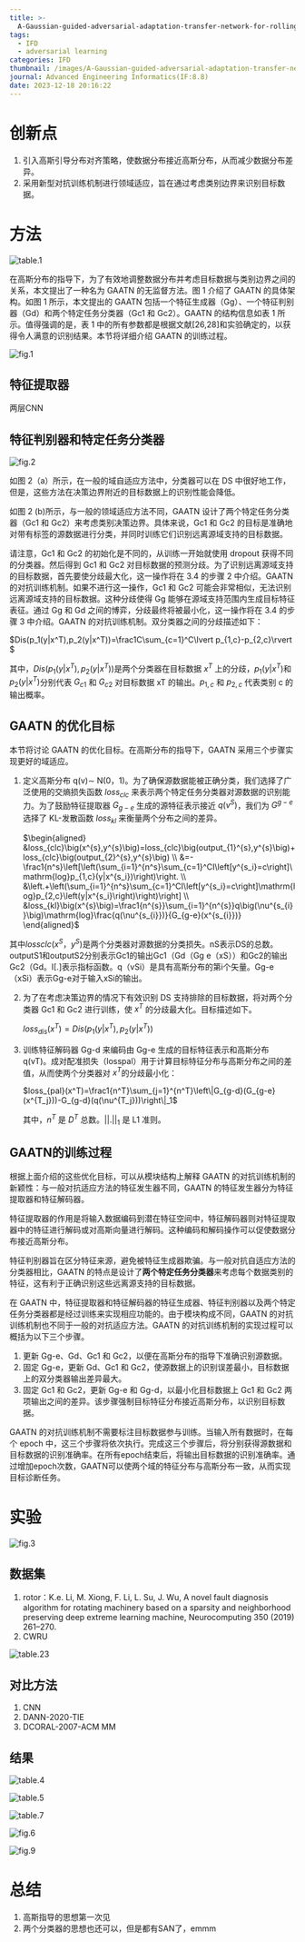 ```yaml
---
title: >-
  A-Gaussian-guided-adversarial-adaptation-transfer-network-for-rolling-bearing-fault-diagnosis
tags:
  - IFD
  - adversarial learning
categories: IFD
thumbnail: /images/A-Gaussian-guided-adversarial-adaptation-transfer-network-for-rolling-bearing-fault-diagnosis/fig.1.png
journal: Advanced Engineering Informatics(IF:8.8)
date: 2023-12-18 20:16:22
---
```


# 创新点

1. 引入高斯引导分布对齐策略，使数据分布接近高斯分布，从而减少数据分布差异。
2. 采用新型对抗训练机制进行领域适应，旨在通过考虑类别边界来识别目标数据。



# 方法

![table.1](/images/A-Gaussian-guided-adversarial-adaptation-transfer-network-for-rolling-bearing-fault-diagnosis/table.1.png)

在高斯分布的指导下，为了有效地调整数据分布并考虑目标数据与类别边界之间的关系，本文提出了一种名为 GAATN 的无监督方法。图 1 介绍了 GAATN 的具体架构。如图 1 所示，本文提出的 GAATN 包括一个特征生成器（Gg）、一个特征判别器（Gd）和两个特定任务分类器（Gc1 和 Gc2）。GAATN 的结构信息如表 1 所示。值得强调的是，表 1 中的所有参数都是根据文献[26,28]和实验确定的，以获得令人满意的识别结果。本节将详细介绍 GAATN 的训练过程。

![fig.1](/images/A-Gaussian-guided-adversarial-adaptation-transfer-network-for-rolling-bearing-fault-diagnosis/fig.1.png)

## 特征提取器

两层CNN



## 特征判别器和特定任务分类器

![fig.2](/images/A-Gaussian-guided-adversarial-adaptation-transfer-network-for-rolling-bearing-fault-diagnosis/fig.2.png)

如图 2（a）所示，在一般的域自适应方法中，分类器可以在 DS 中很好地工作，但是，这些方法在决策边界附近的目标数据上的识别性能会降低。



如图 2 (b)所示，与一般的领域适应方法不同，GAATN 设计了两个特定任务分类器（Gc1 和 Gc2）来考虑类别决策边界。具体来说，Gc1 和 Gc2 的目标是准确地对带有标签的源数据进行分类，并同时训练它们识别远离源域支持的目标数据。



请注意，Gc1 和 Gc2 的初始化是不同的，从训练一开始就使用 dropout 获得不同的分类器。然后得到 Gc1 和 Gc2 对目标数据的预测分歧。为了识别远离源域支持的目标数据，首先要使分歧最大化，这一操作将在 3.4 的步骤 2 中介绍。GAATN 的对抗训练机制。如果不进行这一操作，Gc1 和 Gc2 可能会非常相似，无法识别远离源域支持的目标数据。这种分歧使得 Gg 能够在源域支持范围内生成目标特征表征。通过 Gg 和 Gd 之间的博弈，分歧最终将被最小化，这一操作将在 3.4 的步骤 3 中介绍。GAATN 的对抗训练机制。双分类器之间的分歧描述如下：

$Dis(p_1(y|x^T),p_2(y|x^T))=\frac1C\sum_{c=1}^C\lvert p_{1,c}-p_{2,c}\rvert $

其中，$Dis(p_1(y|x^T),p_2(y|x^T))$是两个分类器在目标数据 $x^T$ 上的分歧，$p_1(y|x^T)$和 $p_2(y|x^T)$分别代表 $G_{c1}$ 和 $G_{c2}$ 对目标数据 xT 的输出。$p_{1,c}$ 和 $p_{2,c}$ 代表类别 c 的输出概率。

## GAATN 的优化目标

本节将讨论 GAATN 的优化目标。在高斯分布的指导下，GAATN 采用三个步骤实现更好的域适应。

1. 定义高斯分布 q(v)∼ N(0，1)。为了确保源数据能被正确分类，我们选择了广泛使用的交熵损失函数 $loss_{clc}$ 来表示两个特定任务分类器对源数据的识别能力。为了鼓励特征提取器 $G_{g-e}$ 生成的源特征表示接近 $q(v^S)$，我们为 $G^{g-e}$ 选择了 KL-发散函数 $loss_{kl}$ 来衡量两个分布之间的差异。

   $\begin{aligned}
   &loss_{clc}\big(x^{s},y^{s}\big)=loss_{clc}\big(output_{1}^{s},y^{s}\big)+loss_{clc}\big(output_{2}^{s},y^{s}\big) \\
   &=-\frac1{n^s}\left[\left(\sum_{i=1}^{n^s}\sum_{c=1}^CI\left[y^{s_i}=c\right]\mathrm{log}p_{1,c}(y|x^{s_i})\right)\right.  \\
   &\left.+\left(\sum_{i=1}^{n^s}\sum_{c=1}^CI\left[y^{s_i}=c\right]\mathrm{log}p_{2,c}\left(y|x^{s_i}\right)\right)\right] \\
   &loss_{kl}\big(x^{s}\big)=\frac1{n^{s}}\sum_{i=1}^{n^{s}}q\big(\nu^{s_{i}}\big)\mathrm{log}\frac{q(\nu^{s_{i}})}{G_{g-e}(x^{s_{i}})}
   \end{aligned}$

   

其中$lossclc(x^S，y^S)$是两个分类器对源数据的分类损失。nS表示DS的总数。outputS1和outputS2分别表示Gc1的输出Gc1（Gd（Gg e（xS））和Gc2的输出Gc2（Gd。I[.]表示指标函数。q（vSi）是具有高斯分布的第i个矢量。Gg-e（xSi）表示Gg-e对于输入xSi的输出。

2. 为了在考虑决策边界的情况下有效识别 DS 支持排除的目标数据，将对两个分类器 Gc1 和 Gc2 进行训练，使 $x^T$ 的分歧最大化。目标描述如下。

   $loss_{dis}(x^T)=Dis(p_1(y|x^T),p_2(y|x^T))$

3. 训练特征解码器 Gg-d 来编码由 Gg-e 生成的目标特征表示和高斯分布 q(vT)。成对配准损失（losspal）用于计算目标特征分布与高斯分布之间的差值，从而使两个分类器对 $x^T$的分歧最小化：

   $loss_{pal}(x^T)=\frac1{n^T}\sum_{j=1}^{n^T}\left\|G_{g-d}(G_{g-e}(x^{T_j}))-G_{g-d}(q(\nu^{T_j}))\right\|_1$

   其中，$n^T$ 是 $D^T$ 总数。$||.||_1$ 是 L1 准则。

## GAATN的训练过程

根据上面介绍的这些优化目标，可以从模块结构上解释 GAATN 的对抗训练机制的新颖性：与一般对抗适应方法的特征发生器不同，GAATN 的特征发生器分为特征提取器和特征解码器。



特征提取器的作用是将输入数据编码到潜在特征空间中，特征解码器则对特征提取器中的特征进行解码或对高斯向量进行解码。这种编码和解码操作可以促使数据分布接近高斯分布。



特征判别器旨在区分特征来源，避免被特征生成器欺骗。与一般对抗自适应方法的分类器相比，GAATN 的特点是设计了**两个特定任务分类器**来考虑每个数据类别的特征，这有利于正确识别这些远离源支持的目标数据。



在 GAATN 中，特征提取器和特征解码器的特征生成器、特征判别器以及两个特定任务分类器都是经过训练来实现相应功能的。由于模块构成不同，GAATN 的对抗训练机制也不同于一般的对抗适应方法。GAATN 的对抗训练机制的实现过程可以概括为以下三个步骤。



1. 更新 Gg-e、Gd、Gc1 和 Gc2，以便在高斯分布的指导下准确识别源数据。
2. 固定 Gg-e，更新 Gd、Gc1 和 Gc2，使源数据上的识别误差最小，目标数据上的双分类器输出差异最大。
3. 固定 Gc1 和 Gc2，更新 Gg-e 和 Gg-d，以最小化目标数据上 Gc1 和 Gc2 两项输出之间的差异。该步骤强制目标特征分布接近高斯分布，以识别目标数据。



GAATN 的对抗训练机制不需要标注目标数据参与训练。当输入所有数据时，在每个 epoch 中，这三个步骤将依次执行。完成这三个步骤后，将分别获得源数据和目标数据的识别准确率。在所有epoch结束后，将输出目标数据的识别准确率。通过增加epoch次数，GAATN可以使两个域的特征分布与高斯分布一致，从而实现目标诊断任务。



# 实验

![fig.3](/images/A-Gaussian-guided-adversarial-adaptation-transfer-network-for-rolling-bearing-fault-diagnosis/fig.3.png)

## 数据集

1. rotor：K.e. Li, M. Xiong, F. Li, L. Su, J. Wu, A novel fault diagnosis algorithm for rotating machinery based on a sparsity and neighborhood preserving deep extreme learning machine, Neurocomputing 350 (2019) 261–270.
2. CWRU

![table.23](/images/A-Gaussian-guided-adversarial-adaptation-transfer-network-for-rolling-bearing-fault-diagnosis/table.23.png)

## 对比方法

1. CNN
2. DANN-2020-TIE
3. DCORAL-2007-ACM MM



## 结果

![table.4](/images/A-Gaussian-guided-adversarial-adaptation-transfer-network-for-rolling-bearing-fault-diagnosis/table.4.png)

![table.5](/images/A-Gaussian-guided-adversarial-adaptation-transfer-network-for-rolling-bearing-fault-diagnosis/table.5.png)

![table.7](/images/A-Gaussian-guided-adversarial-adaptation-transfer-network-for-rolling-bearing-fault-diagnosis/table.7.png)

![fig.6](/images/A-Gaussian-guided-adversarial-adaptation-transfer-network-for-rolling-bearing-fault-diagnosis/fig.6.png)



![fig.9](/images/A-Gaussian-guided-adversarial-adaptation-transfer-network-for-rolling-bearing-fault-diagnosis/fig.9.png)



# 总结

1. 高斯指导的思想第一次见
2. 两个分类器的思想也还可以，但是都有SAN了，emmm
